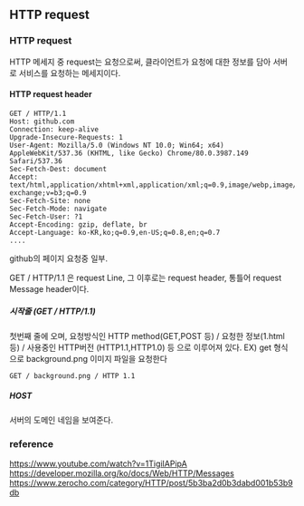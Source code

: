 ## HTTP request

### HTTP request

HTTP 메세지 중 request는 요청으로써, 클라이언트가 요청에 대한 정보를 담아 서버로 서비스를 요청하는 메세지이다.

#### HTTP request header

```
GET / HTTP/1.1
Host: github.com
Connection: keep-alive
Upgrade-Insecure-Requests: 1
User-Agent: Mozilla/5.0 (Windows NT 10.0; Win64; x64) AppleWebKit/537.36 (KHTML, like Gecko) Chrome/80.0.3987.149 Safari/537.36
Sec-Fetch-Dest: document
Accept: text/html,application/xhtml+xml,application/xml;q=0.9,image/webp,image/apng,*/*;q=0.8,application/signed-exchange;v=b3;q=0.9
Sec-Fetch-Site: none
Sec-Fetch-Mode: navigate
Sec-Fetch-User: ?1
Accept-Encoding: gzip, deflate, br
Accept-Language: ko-KR,ko;q=0.9,en-US;q=0.8,en;q=0.7
....
```
github의 페이지 요청중 일부.

GET / HTTP/1.1 은 request Line, 그 이후로는 request header, 통틀어 request Message header이다.

##### 시작줄 (GET / HTTP/1.1)
첫번째 줄에 오며, 요청방식인 HTTP method(GET,POST 등) / 요청한 정보(1.html 등) / 사용중인 HTTP버전 (HTTP1.1,HTTP1.0) 등 으로 이루어져 있다.
EX) get 형식으로 background.png 이미지 파일을 요청한다
```
GET / background.png / HTTP 1.1
```

##### HOST
서버의 도메인 네임을 보여준다.




### reference
https://www.youtube.com/watch?v=1TigiIAPipA
https://developer.mozilla.org/ko/docs/Web/HTTP/Messages
https://www.zerocho.com/category/HTTP/post/5b3ba2d0b3dabd001b53b9db
